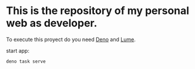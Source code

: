 # This is the repository of my personal web as developer.

To execute this proyect do you need [Deno](https://deno.com/) and
[Lume](https://lume.land/).

start app:

```
deno task serve
```
